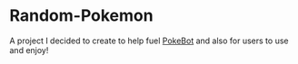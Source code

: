 # Random-Pokemon


A project I decided to create to help fuel <a href="https://github.com/Wonder-Toast/pokebot">PokeBot</a> and also for users to use and enjoy!



